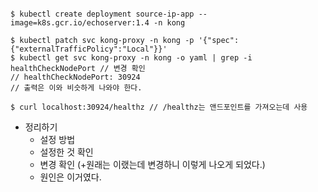 ```

$ kubectl create deployment source-ip-app --image=k8s.gcr.io/echoserver:1.4 -n kong

$ kubectl patch svc kong-proxy -n kong -p '{"spec":{"externalTrafficPolicy":"Local"}}'
$ kubectl get svc kong-proxy -n kong -o yaml | grep -i healthCheckNodePort // 변경 확인
// healthCheckNodePort: 30924 
// 출력은 이와 비슷하게 나와야 한다.

$ curl localhost:30924/healthz // /healthz는 앤드포인트를 가져오는데 사용
```

- 정리하기
    - 설정 방법
    - 설정한 것 확인
    - 변경 확인 (+원래는 이랬는데 변경하니 이렇게 나오게 되었다.) 
     + 원인은 이거였다.